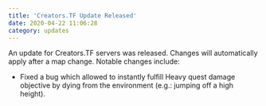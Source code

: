 ```yaml
---
title: 'Creators.TF Update Released'
date: 2020-04-22 11:06:28
category: updates
---
```


<p>An update for Creators.TF servers was released. Changes will automatically apply after a map change. Notable changes include:</p>
<ul>
	<li>Fixed a bug which allowed to instantly fulfill Heavy quest damage objective by dying from the environment (e.g.: jumping off a high height).</li>
</ul>
